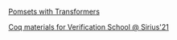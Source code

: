[Pomsets with Transformers](https://weakmemory.github.io/pwt)

[Coq materials for Verification School @ Sirius'21](https://weakmemory.github.io/coq-sirius21)

